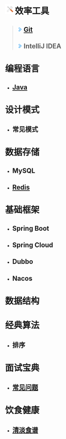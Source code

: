 # ![](/images/dev-tool.png)效率工具
> ## ![](/images/arrow-right.png) [Git](git)
> ## ![](/images/arrow-right.png) IntelliJ IDEA

# 编程语言
- ## [Java](java)

# 设计模式
- ## 常见模式

# 数据存储
- ## MySQL
- ## [Redis](redis)

# 基础框架
- ## Spring Boot
- ## Spring Cloud
- ## Dubbo
- ## Nacos

# 数据结构

# 经典算法
- ## 排序

# 面试宝典
- ## [常见问题](interview-bible)

# 饮食健康
- ## [清淡食谱](healthy-diet)